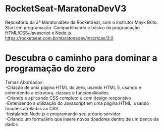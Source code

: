 # RocketSeat-MaratonaDevV3
Repositório da 3ª MaratonaDev da RocketSeat, com o instrutor Mayk Brito.
Start em programação. Compartilhando o básico da programação HTML/CSS/Javascript e Node.js
https://rocketseat.com.br/maratonadev/inscricao/3.0

# Descubra o caminho para dominar a programação do zero

<span>Temas Abordados:</span><br>
  -Criação de uma página HTML do zero, usando HTML 5, usando e entendendo a estrutura, classes e funcionalidades.<br>
  -Criando e aplicando CSS completo e com design responsivo<br>
  -Entendendo a utilização do Javascript em uma página HTML, usando funções atreladas ao CSS<br>
  -Instalando Node.js e programando seu próprio servidor<br>
  -Criando um formulário que insere novos doadores dentro de um banco de dados<br>
